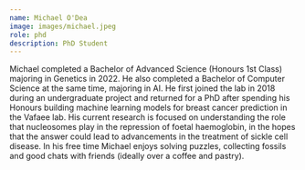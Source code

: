 ```yaml
---
name: Michael O'Dea
image: images/michael.jpeg
role: phd
description: PhD Student
---
```


Michael completed a Bachelor of Advanced Science (Honours 1st Class) majoring in Genetics in 2022. He also completed a Bachelor of Computer Science at the same time, majoring in AI. He first joined the lab in 2018 during an undergraduate project and returned for a PhD after spending his Honours building machine learning models for breast cancer prediction in the Vafaee lab. His current research is focused on understanding the role that nucleosomes play in the repression of foetal haemoglobin, in the hopes that the answer could lead to advancements in the treatment of sickle cell disease. In his free time Michael enjoys solving puzzles, collecting fossils and good chats with friends (ideally over a coffee and pastry).
